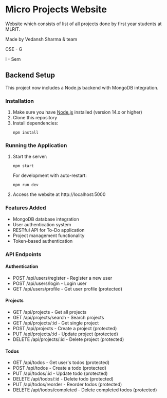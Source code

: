 # Micro Projects Website

Website which consists of list of all projects done by first year students at MLRIT.

Made by Vedansh Sharma & team

CSE - G

I - Sem

## Backend Setup

This project now includes a Node.js backend with MongoDB integration.

### Installation

1. Make sure you have [Node.js](https://nodejs.org/) installed (version 14.x or higher)
2. Clone this repository
3. Install dependencies:
   ```
   npm install
   ```

### Running the Application

1. Start the server:
   ```
   npm start
   ```
   
   For development with auto-restart:
   ```
   npm run dev
   ```

2. Access the website at http://localhost:5000

### Features Added

- MongoDB database integration
- User authentication system
- RESTful API for To-Do application
- Project management functionality
- Token-based authentication

### API Endpoints

#### Authentication
- POST /api/users/register - Register a new user
- POST /api/users/login - Login user
- GET /api/users/profile - Get user profile (protected)

#### Projects
- GET /api/projects - Get all projects
- GET /api/projects/search - Search projects
- GET /api/projects/:id - Get single project
- POST /api/projects - Create a project (protected)
- PUT /api/projects/:id - Update project (protected)
- DELETE /api/projects/:id - Delete project (protected)

#### Todos
- GET /api/todos - Get user's todos (protected)
- POST /api/todos - Create a todo (protected)
- PUT /api/todos/:id - Update todo (protected)
- DELETE /api/todos/:id - Delete todo (protected)
- PUT /api/todos/reorder - Reorder todos (protected)
- DELETE /api/todos/completed - Delete completed todos (protected)
